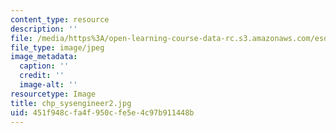 ```yaml
---
content_type: resource
description: ''
file: /media/https%3A/open-learning-course-data-rc.s3.amazonaws.com/esd-33-systems-engineering-summer-2004/451f948cfa4f950cfe5e4c97b911448b_chp_sysengineer2.jpg
file_type: image/jpeg
image_metadata:
  caption: ''
  credit: ''
  image-alt: ''
resourcetype: Image
title: chp_sysengineer2.jpg
uid: 451f948c-fa4f-950c-fe5e-4c97b911448b
---
```

